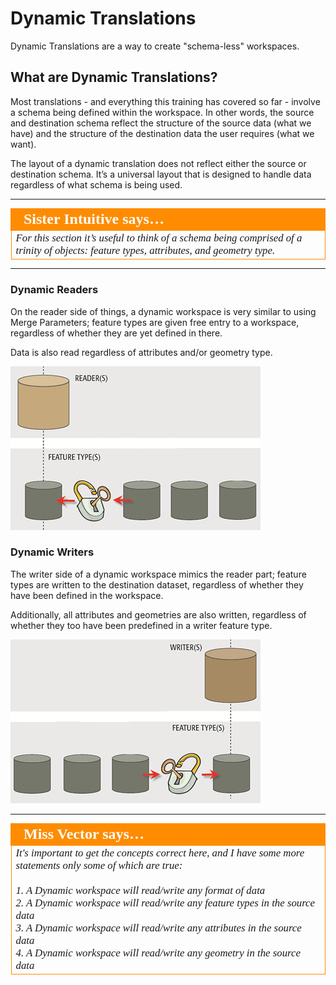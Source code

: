 # Dynamic Translations

Dynamic Translations are a way to create "schema-less" workspaces.

## What are Dynamic Translations? ##

Most translations - and everything this training has covered so far - involve a schema being defined within the workspace. In other words, the source and destination schema reflect the structure of the source data (what we have) and the structure of the destination data the user requires (what we want).

The layout of a dynamic translation does not reflect either the source or destination schema. It’s a universal layout that is designed to handle data regardless of what schema is being used.

---

<table style="border-spacing: 0px">
<tr>
<td style="vertical-align:middle;background-color:darkorange;border: 2px solid darkorange">
<i class="fa fa-quote-left fa-lg fa-pull-left fa-fw" style="color:white;padding-right: 12px;vertical-align:text-top"></i>
<span style="color:white;font-size:x-large;font-weight: bold;font-family:serif">Sister Intuitive says…</span>
</td>
</tr>

<tr>
<td style="border: 1px solid darkorange">
<span style="font-family:serif; font-style:italic; font-size:larger">
For this section it’s useful to think of a schema being comprised of a trinity of objects: feature types, attributes, and geometry type.
</span>
</td>
</tr>
</table>

---

### Dynamic Readers ###
On the reader side of things, a dynamic workspace is very similar to using Merge Parameters; feature types are given free entry to a workspace, regardless of whether they are yet defined in there.

Data is also read regardless of attributes and/or geometry type.

![](./Images/4.035.DynamicReaderGraphic.png)


### Dynamic Writers ###

The writer side of a dynamic workspace mimics the reader part; feature types are written to the destination dataset, regardless of whether they have been defined in the workspace.

Additionally, all attributes and geometries are also written, regardless of whether they too have been predefined in a writer feature type.

![](./Images/4.036.DynamicWriterGraphic.png)

---

<table style="border-spacing: 0px">
<tr>
<td style="vertical-align:middle;background-color:darkorange;border: 2px solid darkorange">
<i class="fa fa-quote-left fa-lg fa-pull-left fa-fw" style="color:white;padding-right: 12px;vertical-align:text-top"></i>
<span style="color:white;font-size:x-large;font-weight: bold;font-family:serif">Miss Vector says…</span>
</td>
</tr>

<tr>
<td style="border: 1px solid darkorange">
<span style="font-family:serif; font-style:italic; font-size:larger">
It's important to get the concepts correct here, and I have some more statements only some of which are true:
<br><br>1. A Dynamic workspace will read/write any format of data
<br>2. A Dynamic workspace will read/write any feature types in the source data 
<br>3. A Dynamic workspace will read/write any attributes in the source data
<br>4. A Dynamic workspace will read/write any geometry in the source data
</span>
</td>
</tr>
</table>
